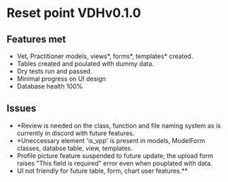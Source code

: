 # Reset point VDHv0.1.0

## Features met

- Vet, Practitioner models, views*, forms*, templates* created.
- Tables created and poulated with dummy data.
- Dry tests run and passed.
- Minimal progress on UI design 
- Database health 100%

## Issues

- *Review is needed on the class, function and file naming system as is currently in discord with future features.
- *Uneccessary element 'is_vpp' is present in models, ModelForm classes, databse table, view, templates.
- Profile picture feature suspended to future update; the upload form raises "This field is required" error even when pouplated with data.
- UI not friendly for future table, form, chart user features.**
	
